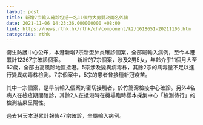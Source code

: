 ```yaml
---
layout: post
title: 新增7宗輸入確診包括一名11個月大男嬰及兩名外傭
date: 2021-11-06 14:23:36.000000000 +08:00
link: https://news.rthk.hk/rthk/ch/component/k2/1618651-20211106.htm
categories: rthk
---
```


衞生防護中心公布，本港新增7宗新型肺炎確診個案，全部屬輸入病例，至今本港累計12367宗確診個案。
　　
新增的7宗個案，涉及2男5女，年齡介乎11個月大至62歲，全部由高風險地區抵港。5宗涉及變異病毒株，其餘2宗的病毒量不足以進行變異病毒株檢測。7宗個案中，5宗的患者曾接種新冠疫苗。

其中一宗個案，是早前輸入個案的密切接觸者，於竹篙灣檢疫中心確診。另外4名病人在檢疫期間確診，其餘2人在抵港時在機場臨時樣本採集中心「檢測待行」的檢測結果呈陽性。

過去14天本港累計報告47宗確診，全屬輸入病例。

